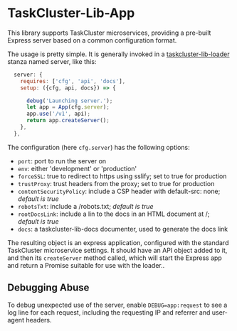 TaskCluster-Lib-App
===================

This library supports TaskCluster microservices, providing a pre-built Express
server based on a common configuration format.

The usage is pretty simple.  It is generally invoked in a 
[taskcluster-lib-loader](https://github.com/taskcluster/taskcluster-lib-loader)
stanza named server, like this:

```js
  server: {
    requires: ['cfg', 'api', 'docs'],
    setup: ({cfg, api, docs}) => {

      debug('Launching server.');
      let app = App(cfg.server);
      app.use('/v1', api);
      return app.createServer();
    },
  },
```

The configuration (here `cfg.server`) has the following options:

 * `port`: port to run the server on
 * `env`: either 'development' or 'production'
 * `forceSSL`: true to redirect to https using sslify; set to true for production
 * `trustProxy`: trust headers from the proxy; set to true for production
 * `contentSecurityPolicy`: include a CSP header with default-src: none; *default is true*
 * `robotsTxt`: include a /robots.txt; *default is true*
 * `rootDocsLink`: include a lin to the docs in an HTML document at /; *default is true*
 * `docs`: a taskcluster-lib-docs documenter, used to generate the docs link

The resulting object is an express application, configured with the standard
TaskCluster microservice settings.  It should have an API object added to it,
and then its `createServer` method called, which will start the Express app and
return a Promise suitable for use with the loader..

## Debugging Abuse

To debug unexpected use of the server, enable `DEBUG=app:request` to see a log
line for each request, including the requesting IP and referrer and user-agent
headers.
